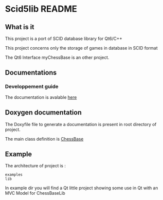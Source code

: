 # Scid5lib README


## What is it


This project is a port of SCID database library for Qt6/C++

This project concerns only the storage of games in database in 
SCID format

The Qt6 Interface myChessBase is an other project. 

## Documentations

### Developpement guide

The documentation is avalable [here](https://gillesmaire.github.io/mychessbaselib/index.html)

## Doxygen documentation 

The Doxyfile file to generate a documentation is present in root directory of project.

The main class definition is [ChessBase](https://gillesmaire.github.io/mychessbaselib/class_chess_base.html)

## Example 

The architecture of project is :

~~~
examples 
lib
~~~

In example dir you will find a Qt little project showing some use in Qt with an MVC Model for ChessBaseLib











